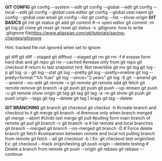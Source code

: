 __GIT CONFIG__
git config --system --edit
git config --global --edit
git config --local --edit
git config --global core.editor <editor>
git config --global user.naem <name>
git config --global user.email <email>
git config --list
git config --list --show-origin
__GIT BASICS__
git init
git status
git add <untrakced>
git commit #--> open editor
git commit <file> -m <message>
git log
git clone <url>
git reset
git reset <file>
git status -s
.gitignore:
	how to write .gitignore file<https://www.atlassian.com/git/tutorials/saving-changes/gitignore>

Hint: tracked file not ignored when set to ignore

git diff
git diff --staged
git difftool --staged
git rm <file>
git rm -f <file> # erease form hard disk and git repo
git rm --cached <file> #erease only from git repo
git checkout <file> # return to last snapshot hint: Not revertible
git mv <file>
git log
git log -p
git log -p -<num>
git log --stat
git log --pretty
git log --pretty=oneline
git log --pretty=format:"%h %an"
git log --since="2.years"
git log -S <expression>
git --amend
git --amend --no-edit
git remote -v
git remote
git remote add <remote-name> <url>
git fetch <remote-name>
git remote remove <remote-name>
git branch -a
git push
git push <remote> <branch>
git push --up-stream <remote> <branch>
git push -u <remote> <branch>
git remote show origin
git tag
git tag <version>
git tag  -a <version> -m <message>
git show <tagsname>
git push <remote> <tagsname>
git push origin --tags
git tag --delete
git tag | xrags git tag --delete

__GIT BRANCHING__
git branch
git checkout <branch-name>
git checkut -b <branch-name> #create branch and checkout to it 
git merge <branch-name>
git branch -d <branch-name> #remove only when branch merged
git merge --abort #Undo last merge
git pull <remote>  #pulling form main branch of remote
git pull <remote> <branch>
git branch -v
git branch -a # list remote and local branches
git branch --merged
git branch --no-merged
git branch -D <branch> # Force delete branch
git fetch <remote>  #comparsion between remote and local not pulling branch from remote
git fetch --all
git checkout -b <branch-name> <remote>/<branch-name>
Ex: git checkout test origin/test
Ex: git checkout --track origin/testing
git push origin --deldete testing # Delete a branch from remote
git push --origin
git rebase <branch>
git rebase --continue
